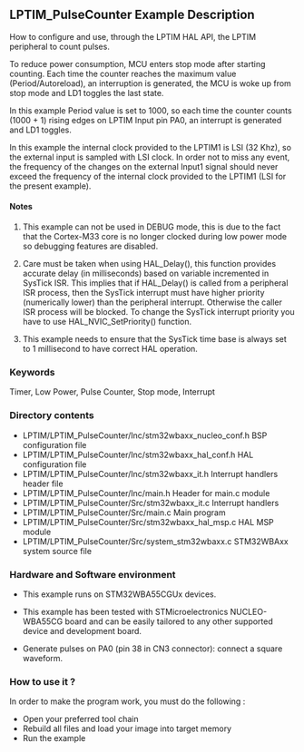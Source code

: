 ## <b>LPTIM_PulseCounter Example Description</b>

How to configure and use, through the LPTIM HAL API, the LPTIM peripheral 
to count pulses.

To reduce power consumption, MCU enters stop mode after starting counting. Each
time the counter reaches the maximum value (Period/Autoreload), an interruption
is generated, the MCU is woke up from stop mode and LD1 toggles the last state.
  
In this example Period value is set to 1000, so each time the counter counts
(1000 + 1) rising edges on LPTIM Input pin PA0, an interrupt is generated and LD1
toggles.

In this example the internal clock provided to the LPTIM1 is LSI (32 Khz),
so the external input is sampled with LSI clock. In order not to miss any event,
the frequency of the changes on the external Input1 signal should never exceed the
frequency of the internal clock provided to the LPTIM1 (LSI for the
present example).

#### <b>Notes</b>

 1. This example can not be used in DEBUG mode, this is due to the fact
    that the Cortex-M33 core is no longer clocked during low power mode
    so debugging features are disabled.

 2. Care must be taken when using HAL_Delay(), this function provides accurate
    delay (in milliseconds) based on variable incremented in SysTick ISR. This
    implies that if HAL_Delay() is called from a peripheral ISR process, then 
    the SysTick interrupt must have higher priority (numerically lower)
    than the peripheral interrupt. Otherwise the caller ISR process will be blocked.
    To change the SysTick interrupt priority you have to use HAL_NVIC_SetPriority() function.
      
 3. This example needs to ensure that the SysTick time base is always set to 1 millisecond
    to have correct HAL operation.


### <b>Keywords</b>

Timer, Low Power, Pulse Counter, Stop mode, Interrupt

### <b>Directory contents</b>

  - LPTIM/LPTIM_PulseCounter/Inc/stm32wbaxx_nucleo_conf.h BSP configuration file
  - LPTIM/LPTIM_PulseCounter/Inc/stm32wbaxx_hal_conf.h    HAL configuration file
  - LPTIM/LPTIM_PulseCounter/Inc/stm32wbaxx_it.h          Interrupt handlers header file
  - LPTIM/LPTIM_PulseCounter/Inc/main.h                   Header for main.c module  
  - LPTIM/LPTIM_PulseCounter/Src/stm32wbaxx_it.c          Interrupt handlers
  - LPTIM/LPTIM_PulseCounter/Src/main.c                   Main program
  - LPTIM/LPTIM_PulseCounter/Src/stm32wbaxx_hal_msp.c     HAL MSP module
  - LPTIM/LPTIM_PulseCounter/Src/system_stm32wbaxx.c      STM32WBAxx system source file


### <b>Hardware and Software environment</b>

  - This example runs on STM32WBA55CGUx devices.
    
  - This example has been tested with STMicroelectronics NUCLEO-WBA55CG
    board and can be easily tailored to any other supported device
    and development board.

  - Generate pulses on PA0 (pin 38 in CN3 connector): connect a square waveform.

### <b>How to use it ?</b>

In order to make the program work, you must do the following :

 - Open your preferred tool chain 
 - Rebuild all files and load your image into target memory
 - Run the example

